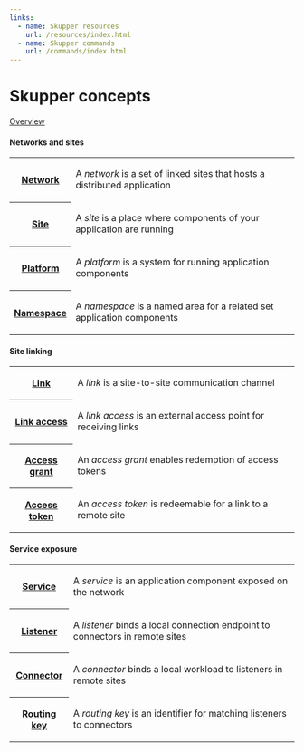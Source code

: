 ```yaml
---
links:
  - name: Skupper resources
    url: /resources/index.html
  - name: Skupper commands
    url: /commands/index.html
---
```


# Skupper concepts

[Overview](overview.html)

#### Networks and sites

<table class="objects">
<tr><th><a href="{{site_prefix}}/concepts/network.html">Network</a></th><td><p>A <em>network</em> is a set of linked sites that hosts a distributed application</p>
</td></tr>
<tr><th><a href="{{site_prefix}}/concepts/site.html">Site</a></th><td><p>A <em>site</em> is a place where components of your application are running</p>
</td></tr>
<tr><th><a href="{{site_prefix}}/concepts/platform.html">Platform</a></th><td><p>A <em>platform</em> is a system for running application components</p>
</td></tr>
<tr><th><a href="{{site_prefix}}/concepts/namespace.html">Namespace</a></th><td><p>A <em>namespace</em> is a named area for a related set application components</p>
</td></tr>
</table>

#### Site linking

<table class="objects">
<tr><th><a href="{{site_prefix}}/concepts/link.html">Link</a></th><td><p>A <em>link</em> is a site-to-site communication channel</p>
</td></tr>
<tr><th><a href="{{site_prefix}}/concepts/link-access.html">Link access</a></th><td><p>A <em>link access</em> is an external access point for receiving links</p>
</td></tr>
<tr><th><a href="{{site_prefix}}/concepts/access-grant.html">Access grant</a></th><td><p>An <em>access grant</em> enables redemption of access tokens</p>
</td></tr>
<tr><th><a href="{{site_prefix}}/concepts/access-token.html">Access token</a></th><td><p>An <em>access token</em> is redeemable for a link to a remote site</p>
</td></tr>
</table>

#### Service exposure

<table class="objects">
<tr><th><a href="{{site_prefix}}/concepts/service.html">Service</a></th><td><p>A <em>service</em> is an application component exposed on the network</p>
</td></tr>
<tr><th><a href="{{site_prefix}}/concepts/listener.html">Listener</a></th><td><p>A <em>listener</em> binds a local connection endpoint to connectors in remote sites</p>
</td></tr>
<tr><th><a href="{{site_prefix}}/concepts/connector.html">Connector</a></th><td><p>A <em>connector</em> binds a local workload to listeners in remote sites</p>
</td></tr>
<tr><th><a href="{{site_prefix}}/concepts/routing-key.html">Routing key</a></th><td><p>A <em>routing key</em> is an identifier for matching listeners to connectors</p>
</td></tr>
</table>
